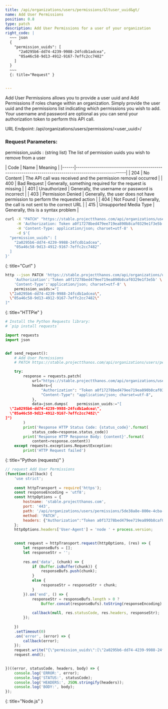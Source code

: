```yaml
---
title: /api/organizations/users/permissions/&ltuser_uuid&gt/
name: Add User Permissions
position: 0.8
type: patch
description: Add User Permissions for a user of your organization
right_code: |
  ~~~ json
  {
    "permission_uuids": [
      "2a0295b6-dd74-4239-9988-24fcdb1adcea",
      "05a46c58-9d13-4912-9167-7effc2cc7482"
    ]
  }
  ~~~
  {: title="Request" }


---
```

Add User Permissions allows you to provide a user uuid and Add Permissions if roles change within an organization. Simply provide the user uuid and the permissions list indicating which permissions you wish to add. Your username and password are optional as you can send your authorization token to perform this API call.

URL Endpoint: /api/organizations/users/permissions/\<user_uuid\>/

### Request Parameters:

permission_uuids
: (string list) The list of permission uuids you wish to remove from a user

| Code | Name                   | Meaning                                                                      |
|------|-------------------------------------------------------------------------------------------------------|
| 204  | No Content             | The API call was received and the permission removal occurred                |
| 400  | Bad Request            | Generally, something required for the request is missing                     |
| 401  | Unauthorized           | Generally, the username or password is incorrect                             |
| 403  | Permission Denied      | Generally, the user does not have permission to perform the requested action |
| 404  | Not Found              | Generally, the call is not sent to the correct URL                           |
| 415  | Unsupported Media Type | Generally, this is a syntax problem                                          |


~~~ bash
curl -X "PATCH" "https://stable.projectthanos.com/api/organizations/users/permissions/5de38a8e-800e-4cba-84c5-ee6c27f304d8/" \
     -H 'Authorization: Token a0f17278bed479ee719ea890b8caf0329e1f3e5b' \
     -H 'Content-Type: application/json; charset=utf-8' \
     -d $'{
  "permission_uuids": [
    "2a0295b6-dd74-4239-9988-24fcdb1adcea",
    "05a46c58-9d13-4912-9167-7effc2cc7482"
  ]
}'

~~~
{: title="Curl" }

~~~ bash
http --json PATCH 'https://stable.projectthanos.com/api/organizations/users/permissions/5de38a8e-800e-4cba-84c5-ee6c27f304d8/' \
    'Authorization':'Token a0f17278bed479ee719ea890b8caf0329e1f3e5b' \
    'Content-Type':'application/json; charset=utf-8' \
    permission_uuids:="[
  \"2a0295b6-dd74-4239-9988-24fcdb1adcea\",
  \"05a46c58-9d13-4912-9167-7effc2cc7482\"
]"

~~~
{: title="HTTPie" }

~~~ python
# Install the Python Requests library:
# `pip install requests`

import requests
import json


def send_request():
    # Add User Permissions
    # PATCH https://stable.projectthanos.com/api/organizations/users/permissions/5de38a8e-800e-4cba-84c5-ee6c27f304d8/

    try:
        response = requests.patch(
            url="https://stable.projectthanos.com/api/organizations/users/permissions/5de38a8e-800e-4cba-84c5-ee6c27f304d8/",
            headers={
                "Authorization": "Token a0f17278bed479ee719ea890b8caf0329e1f3e5b",
                "Content-Type": "application/json; charset=utf-8",
            },
            data=json.dumps(    permission_uuids:="[
  \"2a0295b6-dd74-4239-9988-24fcdb1adcea\",
  \"05a46c58-9d13-4912-9167-7effc2cc7482\"
]")
        )
        print('Response HTTP Status Code: {status_code}'.format(
            status_code=response.status_code))
        print('Response HTTP Response Body: {content}'.format(
            content=response.content))
    except requests.exceptions.RequestException:
        print('HTTP Request failed')

~~~
{: title="Python (requests)" }

~~~ javascript
// request Add User Permissions 
(function(callback) {
    'use strict';
        
    const httpTransport = require('https');
    const responseEncoding = 'utf8';
    const httpOptions = {
        hostname: 'stable.projectthanos.com',
        port: '443',
        path: '/api/organizations/users/permissions/5de38a8e-800e-4cba-84c5-ee6c27f304d8/',
        method: 'PATCH',
        headers: {"Authorization":"Token a0f17278bed479ee719ea890b8caf0329e1f3e5b","Content-Type":"application/json; charset=utf-8"}
    };
    httpOptions.headers['User-Agent'] = 'node ' + process.version;
 

    const request = httpTransport.request(httpOptions, (res) => {
        let responseBufs = [];
        let responseStr = '';
        
        res.on('data', (chunk) => {
            if (Buffer.isBuffer(chunk)) {
                responseBufs.push(chunk);
            }
            else {
                responseStr = responseStr + chunk;            
            }
        }).on('end', () => {
            responseStr = responseBufs.length > 0 ? 
                Buffer.concat(responseBufs).toString(responseEncoding) : responseStr;
            
            callback(null, res.statusCode, res.headers, responseStr);
        });
        
    })
    .setTimeout(0)
    .on('error', (error) => {
        callback(error);
    });
    request.write("{\"permission_uuids\":[\"2a0295b6-dd74-4239-9988-24fcdb1adcea\",\"05a46c58-9d13-4912-9167-7effc2cc7482\"]}")
    request.end();
    

})((error, statusCode, headers, body) => {
    console.log('ERROR:', error); 
    console.log('STATUS:', statusCode);
    console.log('HEADERS:', JSON.stringify(headers));
    console.log('BODY:', body);
});

~~~
{: title="Node.js" }
